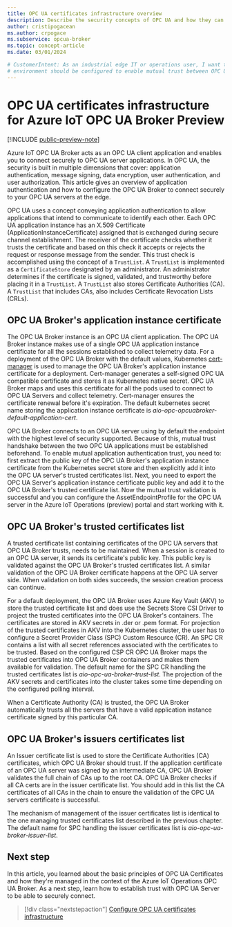 ```yaml
---
title: OPC UA certificates infrastructure overview
description: Describe the security concepts of OPC UA and how they can be managed in the Azure IoT OPC UA Broker context.
author: cristipogacean
ms.author: crpogace
ms.subservice: opcua-broker
ms.topic: concept-article
ms.date: 03/01/2024

# CustomerIntent: As an industrial edge IT or operations user, I want to understand how the OPC UA industrial edge Kubernetes
# environment should be configured to enable mutual trust between OPC UA Broker and the OPC UA Servers downstream.
---
```


# OPC UA certificates infrastructure for Azure IoT OPC UA Broker Preview

[!INCLUDE [public-preview-note](../includes/public-preview-note.md)]

Azure IoT OPC UA Broker acts as an OPC UA client application and enables you to connect securely to OPC UA server applications. In OPC UA, the security is built in multiple dimensions that cover: application authentication, message signing, data encryption, user authentication, and user authorization. This article gives an overview of application authentication and how to configure the OPC UA Broker to connect securely to your OPC UA servers at the edge.

OPC UA uses a concept conveying application authentication to allow applications that intend to communicate to identify each other. Each OPC UA application instance has an X.509 Certificate (ApplicationInstanceCertificate) assigned that is exchanged during secure channel establishment. The receiver of the certificate checks whether it trusts the certificate and based on this check it accepts or rejects the request or response message from the sender. This trust check is accomplished using the concept of a `TrustList`. A `TrustList` is implemented as a `CertificateStore` designated by an administrator. An administrator determines if the certificate is signed, validated, and trustworthy before placing it in a `TrustList`. A `TrustList` also stores Certificate Authorities (CA). A `TrustList` that includes CAs, also includes Certificate Revocation Lists (CRLs).

## OPC UA Broker's application instance certificate

The OPC UA Broker instance is an OPC UA client application. The OPC UA Broker instance makes use of a single OPC UA application instance certificate for all the sessions established to collect telemetry data. For a deployment of the OPC UA Broker with the default values, Kubernetes [cert-manager](https://cert-manager.io/) is used to manage the OPC UA Broker's application instance certificate for a deployment. Cert-manager generates a self-signed OPC UA compatible certificate and stores it as Kubernetes native secret. OPC UA Broker maps and uses this certificate for all the pods used to connect to OPC UA Servers and collect telemetry. Cert-manager ensures the certificate renewal before it's expiration. The default kubernetes secret name storing the application instance certificate is *aio-opc-opcuabroker-default-application-cert*.

OPC UA Broker connects to an OPC UA server using by default the endpoint with the highest level of security supported. Because of this, mutual trust handshake between the two OPC UA applications must be established beforehand. To enable mutual application authentication trust, you need to: first extract the public key of the OPC UA Broker's application instance certificate from the Kubernetes secret store and then explicitly add it into the OPC UA server's trusted certificates list. Next, you need to export the OPC UA Server's application instance certificate public key and add it to the OPC UA Broker's trusted certificate list. Now the mutual trust validation is successful and you can configure the AssetEndpointProfile for the OPC UA server in the Azure IoT Operations (preview) portal and start working with it.

## OPC UA Broker's trusted certificates list

A trusted certificate list containing certificates of the OPC UA servers that OPC UA Broker trusts, needs to be maintained. When a session is created to an OPC UA server, it sends its certificate's public key. This public key is validated against the OPC UA Broker's trusted certificates list. A similar validation of the OPC UA Broker certificate happens at the OPC UA server side. When validation on both sides succeeds, the session creation process can continue.

For a default deployment, the OPC UA Broker uses Azure Key Vault (AKV) to store the trusted certificate list and does use the Secrets Store CSI Driver to project the trusted certificates into the OPC UA Broker's containers. The certificates are stored in AKV secrets in .der or .pem format. For projection of the trusted certificates in AKV into the Kubernetes cluster, the user has to configure a Secret Provider Class (SPC) Custom Resource (CR). An SPC CR contains a list with all secret references associated with the certificates to be trusted. Based on the configured CSP CR OPC UA Broker maps the trusted certificates into OPC UA Broker containers and makes them available for validation. The default name for the SPC CR handling the trusted certificates list is *aio-opc-ua-broker-trust-list*. The projection of the AKV secrets and certificates into the cluster takes some time depending on the configured polling interval.

When a Certificate Authority (CA) is trusted, the OPC UA Broker automatically trusts all the servers that have a valid application instance certificate signed by this particular CA.

## OPC UA Broker's issuers certificates list

An Issuer certificate list is used to store the Certificate Authorities (CA) certificates, which OPC UA Broker should trust. If the application certificate of an OPC UA server was signed by an intermediate CA, OPC UA Broker validates the full chain of CAs up to the root CA. OPC UA Broker checks if all CA certs are in the issuer certificate list. You should add in this list the CA certificates of all CAs in the chain to ensure the validation of the OPC UA servers certificate is successful.

The mechanism of management of the issuer certificates list is identical to the one managing trusted certificates list described in the previous chapter. The default name for SPC handling the issuer certificates list is *aio-opc-ua-broker-issuer-list*.

## Next step
In this article, you learned about the basic principles of OPC UA Certificates and how they're managed in the context of the Azure IoT Operations OPC UA Broker. As a next step, learn how to establish trust with OPC UA Server to be able to securely connect.

> [!div class="nextstepaction"]
> [Configure OPC UA certificates infrastructure](howto-configure-opcua-certificates-infrastructure.md)
